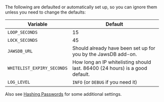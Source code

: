 The following are defaulted or automatically set up, so you can ignore them unless you need to change the defaults:

| Variable                   | Default                                                                      |
| -------------------------- | ---------------------------------------------------------------------------- |
| `LOOP_SECONDS`             | 15                                                                           |
| `LOCK_SECONDS`             | 45                                                                           |
| `JAWSDB_URL`         | Should already have been set up for you by the JawsDB add-on.          |
| `WHITELIST_EXPIRY_SECONDS` | How long an IP whitelisting should last. 86400 (24 hours) is a good default. |
| `LOG_LEVEL`                | `INFO` (or `DEBUG` if you need it)                                           |

Also see  [Hashing Passwords](Hashing-Passwords) for some additional settings.
